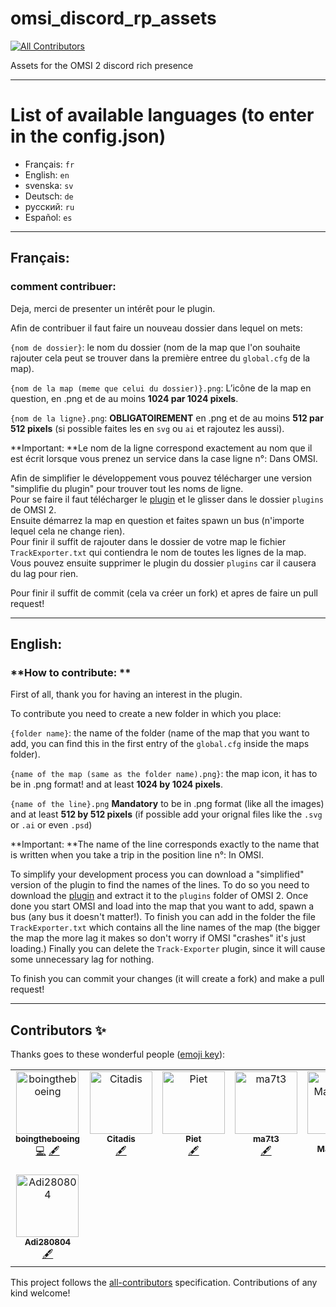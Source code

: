 # omsi_discord_rp_assets
<!-- ALL-CONTRIBUTORS-BADGE:START - Do not remove or modify this section -->
[![All Contributors](https://img.shields.io/badge/all_contributors-8-orange.svg?style=flat-square)](#contributors-)
<!-- ALL-CONTRIBUTORS-BADGE:END -->

Assets for the OMSI 2 discord rich presence

---
# List of available languages (to enter in the config.json)

- Français: `fr`
- English: `en`
- svenska: `sv`
- Deutsch: `de`
- русский: `ru`
- Español: `es`
---

## Français:

### **comment contribuer:**

Deja, merci de presenter un intérêt pour le plugin.

Afin de contribuer il faut faire un nouveau dossier dans lequel on mets:

`{nom de dossier}`: le nom du dossier (nom de la map que l'on souhaite rajouter cela peut se trouver dans la première entree du `global.cfg` de la map).

`{nom de la map (meme que celui du dossier)}.png`: L’icône de la map en question, en .png et de au moins **1024 par 1024 pixels**.

`{nom de la ligne}.png`: **OBLIGATOIREMENT** en .png et de au moins **512 par 512 pixels** (si possible faites les en `svg` ou `ai` et rajoutez les aussi).

**Important: **Le nom de la ligne correspond exactement au nom que il est écrit lorsque vous prenez un service dans la case ligne n°: Dans OMSI.

Afin de simplifier le développement vous pouvez télécharger une version "simplifie du plugin" pour trouver tout les noms de ligne.  
Pour se faire il faut télécharger le [plugin](https://github.com/IGdev-Studios/omsi_discord_rp_assets/raw/main/plugins.zip) et le glisser dans le dossier `plugins` de OMSI 2.  
Ensuite démarrez la map en question et faites spawn un bus (n'importe lequel cela ne change rien).  
Pour finir il suffit de rajouter dans le dossier de votre map le fichier `TrackExporter.txt` qui contiendra le nom de toutes les lignes de la map.  
Vous pouvez ensuite supprimer le plugin du dossier `plugins` car il causera du lag pour rien.

Pour finir il suffit de commit (cela va créer un fork) et apres de faire un pull request!

---

## English:

### **How to contribute: **

First of all, thank you for having an interest in the plugin.

To contribute you need to create a new folder in which you place:

`{folder name}`: the name of the folder (name of the map that you want to add, you can find this in the first entry of the `global.cfg` inside the maps folder).

`{name of the map (same as the folder name).png}`: the map icon, it has to be in .png format! and at least **1024 by 1024 pixels**.

`{name of the line}.png` **Mandatory** to be in .png format (like all the images) and at least **512 by 512 pixels** (if possible add your orignal files like the `.svg` or `.ai` or even `.psd`)

**Important: **The name of the line corresponds exactly to the name that is written when you take a trip in the position line n°: In OMSI.

To simplify your development process you can download a "simplified" version of the plugin to find the names of the lines. 
To do so you need to download the [plugin](https://github.com/IGdev-Studios/omsi_discord_rp_assets/raw/main/plugins.zip) and extract it to the `plugins` folder of OMSI 2. 
Once done you start OMSI and load into the map that you want to add, spawn a bus (any bus it doesn't matter!). 
To finish you can add in the folder the file `TrackExporter.txt` which contains all the line names of the map (the bigger the map the more lag it makes so don't worry if OMSI "crashes" it's just loading.) 
Finally you can delete the `Track-Exporter` plugin, since it will cause some unnecessary lag for nothing.

To finish you can commit your changes (it will create a fork) and make a pull request!

---
## Contributors ✨

Thanks goes to these wonderful people ([emoji key](https://allcontributors.org/docs/en/emoji-key)):

<!-- ALL-CONTRIBUTORS-LIST:START - Do not remove or modify this section -->
<!-- prettier-ignore-start -->
<!-- markdownlint-disable -->
<table>
  <tbody>
    <tr>
      <td align="center" valign="top" width="14.28%"><a href="https://github.com/boingtheboeing"><img src="https://avatars.githubusercontent.com/u/76058130?v=4?s=100" width="100px;" alt="boingtheboeing"/><br /><sub><b>boingtheboeing</b></sub></a><br /><a href="https://github.com/IGdev-Studios/omsi_discord_rp_assets/commits?author=boingtheboeing" title="Code">💻</a> <a href="#content-boingtheboeing" title="Content">🖋</a></td>
      <td align="center" valign="top" width="14.28%"><a href="https://github.com/Citadis"><img src="https://avatars.githubusercontent.com/u/45082212?v=4?s=100" width="100px;" alt="Citadis"/><br /><sub><b>Citadis</b></sub></a><br /><a href="#content-Citadis" title="Content">🖋</a></td>
      <td align="center" valign="top" width="14.28%"><a href="https://reboot.omsi-webdisk.de/community/user/7455-bamp/"><img src="https://avatars.githubusercontent.com/u/96007573?v=4?s=100" width="100px;" alt="Piet"/><br /><sub><b>Piet</b></sub></a><br /><a href="#content-pietr26" title="Content">🖋</a></td>
      <td align="center" valign="top" width="14.28%"><a href="https://github.com/ma7t3"><img src="https://avatars.githubusercontent.com/u/104677051?v=4?s=100" width="100px;" alt="ma7t3"/><br /><sub><b>ma7t3</b></sub></a><br /><a href="#content-ma7t3" title="Content">🖋</a></td>
      <td align="center" valign="top" width="14.28%"><a href="http://genav.ch"><img src="https://avatars.githubusercontent.com/u/994583?v=4?s=100" width="100px;" alt="Adam Mathieson"/><br /><sub><b>Adam Mathieson</b></sub></a><br /><a href="#content-winer222" title="Content">🖋</a></td>
      <td align="center" valign="top" width="14.28%"><a href="https://github.com/zheka20012"><img src="https://avatars.githubusercontent.com/u/15785537?v=4?s=100" width="100px;" alt="zheka20012"/><br /><sub><b>zheka20012</b></sub></a><br /><a href="#content-zheka20012" title="Content">🖋</a></td>
      <td align="center" valign="top" width="14.28%"><a href="https://github.com/BusfanBayern"><img src="https://avatars.githubusercontent.com/u/131196448?v=4?s=100" width="100px;" alt="BusfanBayern"/><br /><sub><b>BusfanBayern</b></sub></a><br /><a href="#content-BusfanBayern" title="Content">🖋</a></td>
    </tr>
    <tr>
      <td align="center" valign="top" width="14.28%"><a href="https://github.com/Adi280804"><img src="https://avatars.githubusercontent.com/u/144605641?v=4?s=100" width="100px;" alt="Adi280804"/><br /><sub><b>Adi280804</b></sub></a><br /><a href="#content-Adi280804" title="Content">🖋</a></td>
    </tr>
  </tbody>
</table>

<!-- markdownlint-restore -->
<!-- prettier-ignore-end -->

<!-- ALL-CONTRIBUTORS-LIST:END -->

This project follows the [all-contributors](https://github.com/all-contributors/all-contributors) specification. Contributions of any kind welcome!
